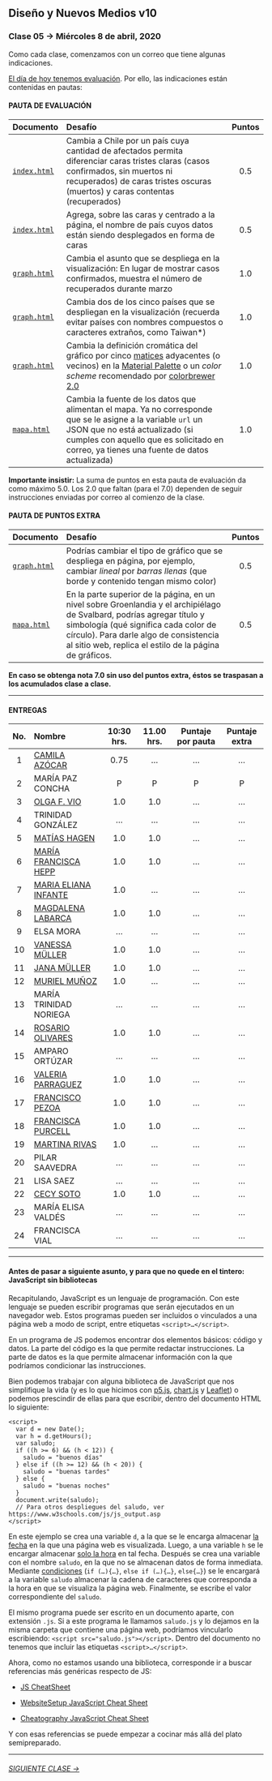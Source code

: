 ## Diseño y Nuevos Medios v10 

### Clase 05 → Miércoles 8 de abril, 2020

Como cada clase, comenzamos con un correo que tiene algunas indicaciones. 

[El día de hoy tenemos evaluación](https://profesorfaco.github.io/dno037-2020/clase-05/). Por ello, las indicaciones están contenidas en pautas:

#### PAUTA DE EVALUACIÓN

| Documento    | Desafío            				        		   | Puntos |
|:-------------|:------------------------------------------|:------:|
| [`index.html`](https://github.com/profesorfaco/dno037-2020/blob/gh-pages/clase-05/index.html) | Cambia a Chile por un país cuya cantidad de afectados permita diferenciar caras tristes claras (casos confirmados, sin muertos ni recuperados) de caras tristes oscuras (muertos) y caras contentas (recuperados) | 0.5 |
| [`index.html`](https://github.com/profesorfaco/dno037-2020/blob/gh-pages/clase-05/index.html) | Agrega, sobre las caras y centrado a la página, el nombre de país cuyos datos están siendo desplegados en forma de caras | 0.5 |
| [`graph.html`](https://github.com/profesorfaco/dno037-2020/blob/gh-pages/clase-05/graph.html) | Cambia el asunto que se despliega en la visualización: En lugar de mostrar casos confirmados, muestra el número de recuperados durante marzo | 1.0 |
| [`graph.html`](https://github.com/profesorfaco/dno037-2020/blob/gh-pages/clase-05/graph.html) | Cambia dos de los cinco países que se despliegan en la visualización (recuerda evitar países con nombres compuestos o caracteres extraños, como Taiwan*) | 1.0 |
| [`graph.html`](https://github.com/profesorfaco/dno037-2020/blob/gh-pages/clase-05/graph.html) | Cambia la definición cromática del gráfico por cinco [matices](http://proyectacolor.cl/teoria-de-los-colores/propiedades-de-los-colores/) adyacentes (o vecinos) en la [Material Palette](https://material.io/resources/color/) o un *color scheme* recomendado por [colorbrewer 2.0](https://colorbrewer2.org/#type=qualitative&scheme=Set1&n=5) | 1.0 |
| [`mapa.html`](https://github.com/profesorfaco/dno037-2020/blob/gh-pages/clase-05/mapa.html) | Cambia la fuente de los datos que alimentan el mapa. Ya no corresponde que se le asigne a la variable `url` un JSON que no está actualizado (si cumples con aquello que es solicitado en correo, ya tienes una fuente de datos actualizada) | 1.0 |

**Importante insistir:** La suma de puntos en esta pauta de evaluación da como máximo 5.0. Los 2.0 que faltan (para el 7.0) dependen de seguir instrucciones enviadas por correo al comienzo de la clase.

#### PAUTA DE PUNTOS EXTRA

| Documento    | Desafío            				        		   | Puntos |
|:-------------|:------------------------------------------|:------:|
| [`graph.html`](https://github.com/profesorfaco/dno037-2020/blob/gh-pages/clase-05/graph.html) | Podrías cambiar el tipo de gráfico que se despliega en página, por ejemplo, cambiar *lineal* por *barras llenas* (que borde y contenido tengan mismo color) | 0.5 |
| [`mapa.html`](https://github.com/profesorfaco/dno037-2020/blob/gh-pages/clase-05/mapa.html) | En la parte superior de la página, en un nivel sobre Groenlandia y el archipiélago de Svalbard, podrías agregar título y simbología (qué significa cada color de círculo). Para darle algo de consistencia al sitio web, replica el estilo de la página de gráficos. | 0.5 |

**En caso se obtenga nota 7.0 sin uso del puntos extra, éstos se traspasan a los acumulados clase a clase.**

- - - - - - - - 

#### ENTREGAS

| No.   | Nombre                | 10:30 hrs. | 11.00 hrs. | Puntaje por pauta | Puntaje extra | 
|:-----:|:----------------------|:----------:|:----------:|:------------------:|:-------------:|
|   1   | [CAMILA AZÓCAR](https://camiazocar.github.io/clase-05/) | 0.75 | … | … | … | 
|   2   | MARÍA PAZ CONCHA       | P | P | P | P |  
|   3   | [OLGA F. VIO](https://caracolga.github.io/clase05/) | 1.0 | 1.0 | … | … |  
|   4   | TRINIDAD GONZÁLEZ      | … | … | … | … |  
|   5   | [MATÍAS HAGEN](https://matihagene.github.io/clase-05/) | 1.0 | 1.0 | … | … |  
|   6   | [MARÍA FRANCISCA HEPP](https://franhepp.github.io/clase-05/) | 1.0 | 1.0 | … | … |  
|   7   | [MARIA ELIANA INFANTE](https://maritainfante.github.io/clase-05/) | 1.0 | … | … | … |  
|   8   | [MAGDALENA LABARCA](https://maidalw.github.io/clase-05/) | 1.0 | 1.0 | … | … |  
|   9   | ELSA MORA              | … | … | … | … |  
|  10   | [VANESSA MÜLLER](https://vymuller.github.io/clase-05/) | 1.0 | 1.0 | … | … | 
|  11   | [JANA MÜLLER](https://janakristin.github.io/clase-05/) | 1.0 | 1.0 | … | … | 
|  12   | [MURIEL MUÑOZ](https://murimu.github.io/clase-05/) | 1.0 | … | … | … | 
|  13   | MARÍA TRINIDAD NORIEGA | … | … | … | … | 
|  14   | [ROSARIO OLIVARES](https://rosarioof.github.io/Clase-05/) | 1.0 | 1.0 | … | … | 
|  15   | AMPARO ORTÚZAR         | … | … | … | … | 
|  16   | [VALERIA PARRAGUEZ](https://valeriaparraguezojeda.github.io/clase-05/) | 1.0 | 1.0 | … | … | 
|  17   | [FRANCISCO PEZOA](https://panshios.github.io/clase-05/ ) | 1.0 | 1.0 | … | … | 
|  18   | [FRANCISCA PURCELL](https://github.com/fmpurcell/Clase-05/) | 1.0 | 1.0 | … | … | 
|  19   | [MARTINA RIVAS](https://mrivas29.github.io/clase-05/) | 1.0 | … | … | … | 
|  20   | PILAR SAAVEDRA         | … | … | … | … | 
|  21   | LISA SAEZ              | … | … | … | … | 
|  22   | [CECY SOTO](https://cecysoto.github.io/clase-05/) | 1.0 | 1.0 | … | … | 
|  23   | MARÍA ELISA VALDÉS     | … | … | … | … | 
|  24   | FRANCISCA VIAL         | … | … | … | … | 

- - - - - - - - - - - -

#### Antes de pasar a siguiente asunto, y para que no quede en el tintero: JavaScript sin bibliotecas

Recapitulando, JavaScript es un lenguaje de programación. Con este lenguaje se pueden escribir programas que serán ejecutados en un navegador web. Estos programas pueden ser incluidos o vinculados a una página web a modo de script, entre etiquetas `<script>…</script>`. 

En un programa de JS podemos encontrar dos elementos básicos: código y datos. La parte del código es la que permite redactar instrucciones. La parte de datos es la que permite almacenar información con la que podríamos condicionar las instrucciones. 

Bien podemos trabajar con alguna biblioteca de JavaScript que nos simplifique la vida (y es lo que hicimos con [p5.js](https://p5js.org/es/), [chart.js](https://www.chartjs.org/) y [Leaflet](https://leafletjs.com/)) o podemos prescindir de ellas para que escribir, dentro del documento HTML lo siguiente: 

```
<script>
  var d = new Date();
  var h = d.getHours();
  var saludo;
  if ((h >= 6) && (h < 12)) { 
    saludo = "buenos días"
  } else if ((h >= 12) && (h < 20)) {
    saludo = "buenas tardes"
  } else { 
    saludo = "buenas noches"
  }
  document.write(saludo);
  // Para otros despliegues del saludo, ver https://www.w3schools.com/js/js_output.asp  
</script>
```

En este ejemplo se crea una variable `d`, a la que se le encarga almacenar [la fecha](https://developer.mozilla.org/es/docs/Web/JavaScript/Referencia/Objetos_globales/Date) en la que una página web es visualizada. Luego, a una variable `h` se le encargar almacenar [solo la hora](https://developer.mozilla.org/es/docs/Web/JavaScript/Referencia/Objetos_globales/Date/getHours) en tal fecha. Después se crea una variable con el nombre `saludo`, en la que no se almacenan datos de forma inmediata. Mediante [condiciones](https://developer.mozilla.org/en-US/docs/Web/JavaScript/Reference/Statements/if...else) (`if (…){…}`, `else if (…){…}`, `else{…}`) se le encargará a la variable `saludo` almacenar la cadena de caracteres que corresponda a la hora en que se visualiza la página web. Finalmente, se escribe el valor correspondiente del `saludo`.

El mismo programa puede ser escrito en un documento aparte, con extensión `.js`. Si a este programa le llamamos `saludo.js` y lo dejamos en la misma carpeta que contiene una página web, podríamos vincularlo escribiendo: `<script src="saludo.js"></script>`. Dentro del documento no tenemos que incluir las etiquetas `<script>…</script>`. 

Ahora, como no estamos usando una biblioteca, corresponde ir a buscar referencias más genéricas respecto de JS:

- [JS CheatSheet](https://htmlcheatsheet.com/js/)

- [WebsiteSetup JavaScript Cheat Sheet](https://websitesetup.org/javascript-cheat-sheet/)

- [Cheatography JavaScript Cheat Sheet](https://www.cheatography.com/davechild/cheat-sheets/javascript/pdf_bw/)

Y con esas referencias se puede empezar a cocinar más allá del plato semipreparado.

- - - - - - - 

###### [SIGUIENTE CLASE →](https://github.com/profesorfaco/dno037-2020/tree/gh-pages/clase-06)
